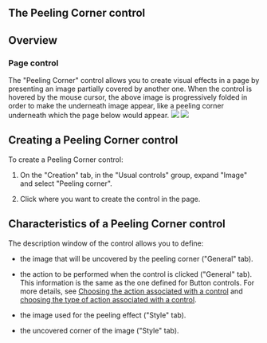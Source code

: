 


## The Peeling Corner control
			



<a name="NOTE1"></a>
<a name="NOTE1_1"></a>


## Overview
<a name="overview_ELTTEXTE000102"></a>


### Page control
<a name="page_control_ELTPARAGRAPHE000011"></a>The "Peeling Corner" control allows you to create visual effects in a page by presenting an image partially covered by another one. When the control is hovered by the mouse cursor, the above image is progressively folded in order to make the underneath image appear, like a peeling corner underneath which the page below would appear.
![](https://doc.pcsoft.fr/en-US/images/image.awp?langid=3&name=Cornage1.gif)
![](https://doc.pcsoft.fr/en-US/images/image.awp?langid=3&name=Cornage2.gif)


<a name="NOTE2"></a>
<a name="NOTE2_1"></a>


## Creating a Peeling Corner control
<a name="creating_peeling_corner_control_ELTTEXTE000126"></a>
To create a Peeling Corner control:

1. On the "Creation" tab, in the "Usual controls" group, expand "Image" and select "Peeling corner".

2. Click where you want to create the control in the page. 




<a name="NOTE3"></a>
<a name="NOTE3_1"></a>


## Characteristics of a Peeling Corner control
<a name="characteristics_peeling_corner_control_ELTTEXTE000150"></a>
The description window of the control allows you to define: 

- the image that will be uncovered by the peeling corner ("General" tab). 

- the action to be performed when the control is clicked ("General" tab). This information is the same as the one defined for Button controls. For more details, see [Choosing the action associated with a control](../WDChamp/1013074.md) and [choosing the type of action associated with a control](../WDChamp/1013071.md). 

- the image used for the peeling effect ("Style" tab). 

- the uncovered corner of the image ("Style" tab).





